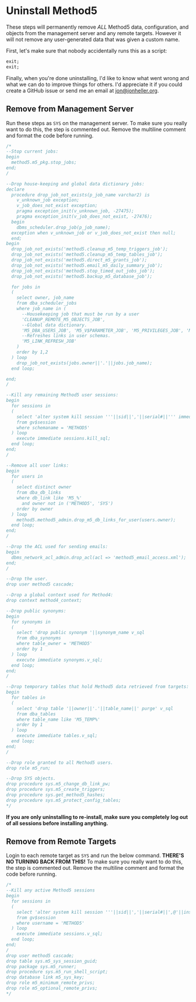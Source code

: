 # Uninstall Method5

These steps will permanently remove *ALL* Method5 data, configuration, and objects from the management server and any remote targets. However it will not remove any user-generated data that was given a custom name.

First, let's make sure that nobody accidentally runs this as a script:

```sql
exit;
exit;
```

Finally, when you're done uninstalling, I'd like to know what went wrong and what we can do to improve things for others. I'd appreciate it if you could create a GitHub issue or send me an email at jon@jonheller.org.

## Remove from Management Server

Run these steps as `SYS` on the management server. To make sure you really want to do this, the step is commented out. Remove the multiline comment and format the code before running.

```sql
/*
--Stop current jobs:
begin
  method5.m5_pkg.stop_jobs;
end;
/

--Drop house-keeping and global data dictionary jobs:
declare
  procedure drop_job_not_exists(p_job_name varchar2) is
    v_unknown_job exception;
    v_job_does_not_exist exception;
    pragma exception_init(v_unknown_job, -27475);
    pragma exception_init(v_job_does_not_exist, -27476);
  begin
    dbms_scheduler.drop_job(p_job_name);
  exception when v_unknown_job or v_job_does_not_exist then null;
  end;
begin
  drop_job_not_exists('method5.cleanup_m5_temp_triggers_job');
  drop_job_not_exists('method5.cleanup_m5_temp_tables_job');
  drop_job_not_exists('method5.direct_m5_grants_job');
  drop_job_not_exists('method5.email_m5_daily_summary_job');
  drop_job_not_exists('method5.stop_timed_out_jobs_job');
  drop_job_not_exists('method5.backup_m5_database_job');

  for jobs in
  (
    select owner, job_name
    from dba_scheduler_jobs
    where job_name in (
      --Housekeeping job that must be run by a user
      'CLEANUP_REMOTE_M5_OBJECTS_JOB',
      --Global data dictionary.
      'M5_DBA_USERS_JOB', 'M5_V$PARAMETER_JOB', 'M5_PRIVILEGES_JOB', 'M5_USER$_JOB',
      --Refreshes links in user schemas.
      'M5_LINK_REFRESH_JOB'
    )
    order by 1,2
  ) loop
    drop_job_not_exists(jobs.owner||'.'||jobs.job_name);
  end loop;

end;
/

--Kill any remaining Method5 user sessions:
begin
  for sessions in
  (
    select 'alter system kill session '''||sid||','||serial#||''' immediate' kill_sql
    from gv$session
    where schemaname = 'METHOD5'
  ) loop
    execute immediate sessions.kill_sql;
  end loop;
end;
/

--Remove all user links:
begin
  for users in
  (
    select distinct owner
    from dba_db_links
    where db_link like 'M5_%'
      and owner not in ('METHOD5', 'SYS')
    order by owner
  ) loop
    method5.method5_admin.drop_m5_db_links_for_user(users.owner);
  end loop;
end;
/

--Drop the ACL used for sending emails:
begin
  dbms_network_acl_admin.drop_acl(acl => 'method5_email_access.xml');
end;
/

--Drop the user.
drop user method5 cascade;

--Drop a global context used for Method4:
drop context method4_context;

--Drop public synonyms:
begin
  for synonyms in
  (
    select 'drop public synonym '||synonym_name v_sql
    from dba_synonyms
    where table_owner = 'METHOD5'
    order by 1
  ) loop
    execute immediate synonyms.v_sql;
  end loop;
end;
/

--Drop temporary tables that hold Method5 data retrieved from targets:
begin
  for tables in
  (
    select 'drop table '||owner||'.'||table_name||' purge' v_sql
    from dba_tables
    where table_name like 'M5_TEMP%'
    order by 1
  ) loop
    execute immediate tables.v_sql;
  end loop;
end;
/

--Drop role granted to all Method5 users.
drop role m5_run;

--Drop SYS objects.
drop procedure sys.m5_change_db_link_pw;
drop procedure sys.m5_create_triggers;
drop procedure sys.get_method5_hashes;
drop procedure sys.m5_protect_config_tables;
*/
```

**If you are only uninstalling to re-install, make sure you completely log out of all sessions before installing anything.**

## Remove from Remote Targets

Login to each remote target as `SYS` and run the below command. **THERE'S NO TURNING BACK FROM THIS!** To make sure you really want to do this, the step is commented out. Remove the multiline comment and format the code before running.

```sql
/*
--Kill any active Method5 sessions
begin
  for sessions in
  (
    select 'alter system kill session '''||sid||','||serial#||',@'||inst_id||'''' v_sql
    from gv$session
    where username = 'METHOD5'
  ) loop
    execute immediate sessions.v_sql;
  end loop;
end;
/
drop user method5 cascade;
drop table sys.m5_sys_session_guid;
drop package sys.m5_runner;
drop procedure sys.m5_run_shell_script;
drop database link m5_sys_key;
drop role m5_minimum_remote_privs;
drop role m5_optional_remote_privs;
*/
```
